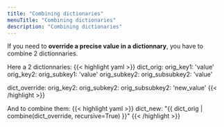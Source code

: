 ```yaml
---
title: "Combining dictionaries"
menuTitle: "Combining dictionaries"
description: "Combining dictionaries"
---
```


If you need to **override a precise value in a dictionnary**, you have to combine 2 dictionnaries.

Here a 2 dictionnaries:
{{< highlight yaml >}}
dict_orig:
    orig_key1: 'value'
    orig_key2:
        orig_subkey1: 'value'
        orig_subkey2:
            orig_subsubkey2: 'value'

dict_override:
    orig_key2:
        orig_subkey2:
            orig_subsubkey2: 'new_value'
{{< /highlight >}}

And to combine them:
{{< highlight yaml >}}
dict_new: "{{ dict_orig | combine(dict_override, recursive=True) }}"
{{< /highlight >}}
